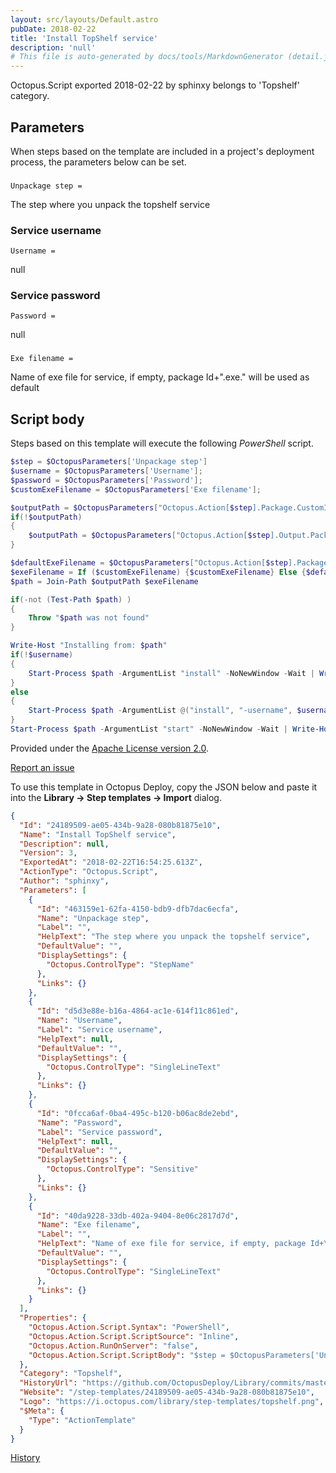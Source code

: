 ```yaml
---
layout: src/layouts/Default.astro
pubDate: 2018-02-22
title: 'Install TopShelf service'
description: 'null'
# This file is auto-generated by docs/tools/MarkdownGenerator (detail.js)
---
```


Octopus.Script exported 2018-02-22 by sphinxy belongs to 'Topshelf' category.

## Parameters

When steps based on the template are included in a project's deployment process, the parameters below can be set.


<div class="param">

### 

`Unpackage step = `

The step where you unpack the topshelf service

</div>
        
<div class="param">

### Service username

`Username = `

null

</div>
        
<div class="param">

### Service password

`Password = `

null

</div>
        
<div class="param">

### 

`Exe filename = `

Name of exe file for service, if empty, package Id+".exe." will be used as default

</div>
        

## Script body

Steps based on this template will execute the following *PowerShell* script.

```PowerShell
$step = $OctopusParameters['Unpackage step']
$username = $OctopusParameters['Username'];
$password = $OctopusParameters['Password'];
$customExeFilename = $OctopusParameters['Exe filename'];

$outputPath = $OctopusParameters["Octopus.Action[$step].Package.CustomInstallationDirectory"]
if(!$outputPath) 
{
    $outputPath = $OctopusParameters["Octopus.Action[$step].Output.Package.InstallationDirectoryPath"]
}

$defaultExeFilename = $OctopusParameters["Octopus.Action[$step].Package.NuGetPackageId"] + ".exe"
$exeFilename = If ($customExeFilename) {$customExeFilename} Else {$defaultExeFilename}
$path = Join-Path $outputPath $exeFilename

if(-not (Test-Path $path) )
{
    Throw "$path was not found"
}

Write-Host "Installing from: $path"
if(!$username)
{
    Start-Process $path -ArgumentList "install" -NoNewWindow -Wait | Write-Host
} 
else 
{
    Start-Process $path -ArgumentList @("install", "-username", $username, "-password", $password) -NoNewWindow -Wait | Write-Host
}
Start-Process $path -ArgumentList "start" -NoNewWindow -Wait | Write-Host

```

Provided under the [Apache License version 2.0](https://github.com/OctopusDeploy/Library/blob/master/LICENSE.txt).

[Report an issue](https://github.com/OctopusDeploy/Library/issues/new?assignees=&labels=&projects=&template=bug-report.yml&title=Issue%20with%20Install%20TopShelf%20service&step-template=Install%20TopShelf%20service)

<div class="get-json">

To use this template in Octopus Deploy, copy the JSON below and paste it into the **Library → Step templates → Import** dialog.

```json
{
  "Id": "24189509-ae05-434b-9a28-080b81875e10",
  "Name": "Install TopShelf service",
  "Description": null,
  "Version": 3,
  "ExportedAt": "2018-02-22T16:54:25.613Z",
  "ActionType": "Octopus.Script",
  "Author": "sphinxy",
  "Parameters": [
    {
      "Id": "463159e1-62fa-4150-bdb9-dfb7dac6ecfa",
      "Name": "Unpackage step",
      "Label": "",
      "HelpText": "The step where you unpack the topshelf service",
      "DefaultValue": "",
      "DisplaySettings": {
        "Octopus.ControlType": "StepName"
      },
      "Links": {}
    },
    {
      "Id": "d5d3e88e-b16a-4864-ac1e-614f11c861ed",
      "Name": "Username",
      "Label": "Service username",
      "HelpText": null,
      "DefaultValue": "",
      "DisplaySettings": {
        "Octopus.ControlType": "SingleLineText"
      },
      "Links": {}
    },
    {
      "Id": "0fcca6af-0ba4-495c-b120-b06ac8de2ebd",
      "Name": "Password",
      "Label": "Service password",
      "HelpText": null,
      "DefaultValue": "",
      "DisplaySettings": {
        "Octopus.ControlType": "Sensitive"
      },
      "Links": {}
    },
    {
      "Id": "40da9228-33db-402a-9404-8e06c2817d7d",
      "Name": "Exe filename",
      "Label": "",
      "HelpText": "Name of exe file for service, if empty, package Id+\".exe.\" will be used as default",
      "DefaultValue": "",
      "DisplaySettings": {
        "Octopus.ControlType": "SingleLineText"
      },
      "Links": {}
    }
  ],
  "Properties": {
    "Octopus.Action.Script.Syntax": "PowerShell",
    "Octopus.Action.Script.ScriptSource": "Inline",
    "Octopus.Action.RunOnServer": "false",
    "Octopus.Action.Script.ScriptBody": "$step = $OctopusParameters['Unpackage step']\n$username = $OctopusParameters['Username'];\n$password = $OctopusParameters['Password'];\n$customExeFilename = $OctopusParameters['Exe filename'];\n\n$outputPath = $OctopusParameters[\"Octopus.Action[$step].Package.CustomInstallationDirectory\"]\nif(!$outputPath) \n{\n    $outputPath = $OctopusParameters[\"Octopus.Action[$step].Output.Package.InstallationDirectoryPath\"]\n}\n\n$defaultExeFilename = $OctopusParameters[\"Octopus.Action[$step].Package.NuGetPackageId\"] + \".exe\"\n$exeFilename = If ($customExeFilename) {$customExeFilename} Else {$defaultExeFilename}\n$path = Join-Path $outputPath $exeFilename\n\nif(-not (Test-Path $path) )\n{\n    Throw \"$path was not found\"\n}\n\nWrite-Host \"Installing from: $path\"\nif(!$username)\n{\n    Start-Process $path -ArgumentList \"install\" -NoNewWindow -Wait | Write-Host\n} \nelse \n{\n    Start-Process $path -ArgumentList @(\"install\", \"-username\", $username, \"-password\", $password) -NoNewWindow -Wait | Write-Host\n}\nStart-Process $path -ArgumentList \"start\" -NoNewWindow -Wait | Write-Host\n"
  },
  "Category": "Topshelf",
  "HistoryUrl": "https://github.com/OctopusDeploy/Library/commits/master/step-templates//opt/buildagent/work/75443764cd38076d/step-templates/topshelf-install.json",
  "Website": "/step-templates/24189509-ae05-434b-9a28-080b81875e10",
  "Logo": "https://i.octopus.com/library/step-templates/topshelf.png",
  "$Meta": {
    "Type": "ActionTemplate"
  }
}
```

[History](https://github.com/OctopusDeploy/Library/commits/master/step-templates/https://github.com/OctopusDeploy/Library/commits/master/step-templates//opt/buildagent/work/75443764cd38076d/step-templates/topshelf-install.json)

</div>
